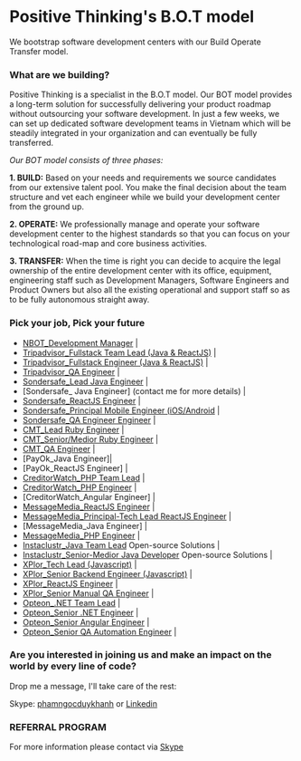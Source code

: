 # Positive Thinking's B.O.T model

We bootstrap software development centers with our Build Operate Transfer model.

### What are we building? 
Positive Thinking is a specialist in the B.O.T model. Our BOT model provides a long-term solution for successfully delivering your product roadmap without outsourcing your software development. In just a few weeks, we can set up dedicated software development teams in Vietnam which will be steadily integrated in your organization and can eventually be fully transferred.

_Our BOT model consists of three phases:_

**1. BUILD:** Based on your needs and requirements we source candidates from our extensive talent pool. You make the final decision about the team structure and vet each engineer while we build your development center from the ground up.

**2. OPERATE:** We professionally manage and operate your software development center to the highest standards so that you can focus on your technological road-map and core business activities.

**3. TRANSFER:** When the time is right you can decide to acquire the legal ownership of the entire development center with its office, equipment, engineering staff such as Development Managers, Software Engineers and Product Owners but also all the existing operational and support staff so as to be fully autonomous straight away.
### Pick your job, Pick your future
- [NBOT_Development Manager](https://careers.positivethinking.tech/ptc_jobs/development-manager-ho-chi-minh-bot/) | 
- [Tripadvisor_Fullstack Team Lead (Java & ReactJS)](https://careers.positivethinking.tech/ptc_jobs/java-fullstack-team-lead-ota/) |
- [Tripadvisor_Fullstack Engineer (Java & ReactJS)](https://careers.positivethinking.tech/ptc_jobs/senior-medior-java-fullstack-developer-ota/) |
- [Tripadvisor_QA Engineer](https://careers.positivethinking.tech/ptc_jobs/senior-qa-engineer-ota/) |
- [Sondersafe_Lead Java Engineer](https://careers.positivethinking.tech/ptc_jobs/full-stack-java-leader-sds/) |
- [Sondersafe_ Java Engineer] (contact me for more details) |
- [Sondersafe_ReactJS Engineer](https://careers.positivethinking.tech/ptc_jobs/senior-front-end-developer-sds/) |
- [Sondersafe_Principal Mobile Engineer (iOS/Android](https://careers.positivethinking.tech/ptc_jobs/senior-principal-android-developer-sds/) |
- [Sondersafe_QA Engineer Engineer](https://careers.positivethinking.tech/ptc_jobs/senior-manual-qa-engineer-sds/) |
- [CMT_Lead Ruby Engineer](https://careers.positivethinking.tech/ptc_jobs/development-team-lead-ruby-on-rails-cmt/) |
- [CMT_Senior/Medior Ruby Engineer](https://careers.positivethinking.tech/ptc_jobs/ruby-on-rails-developer-cmt/) |
- [CMT_QA Engineer](https://careers.positivethinking.tech/ptc_jobs/senior-qa-engineer-cmt/) |
- [PayOk_Java Engineer]|
- [PayOk_ReactJS Engineer] |
- [CreditorWatch_PHP Team Lead](https://careers.positivethinking.tech/ptc_jobs/senior-medior-java-fullstack-developer-ota/) |
- [CreditorWatch_PHP Engineer](https://careers.positivethinking.tech/ptc_jobs/senior-php-developer-cw/) |
- [CreditorWatch_Angular Engineer] |
- [MessageMedia_ReactJS Engineer](https://careers.positivethinking.tech/ptc_jobs/senior-reactjs-engineer-mm/) |
- [MessageMedia_Principal-Tech Lead ReactJS Engineer](https://careers.positivethinking.tech/ptc_jobs/principal-techlead-reactjs-engineer-mm/) |
- [MessageMedia_Java Engineer] |
- [MessageMedia_PHP Engineer](https://careers.positivethinking.tech/ptc_jobs/senior-php-engineer-mm/) |
- [Instaclustr_Java Team Lead](https://careers.positivethinking.tech/ptc_jobs/java-team-lead-isc/) Open-source Solutions |  
- [Instaclustr_Senior-Medior Java Developer](https://careers.positivethinking.tech/ptc_jobs/senior-medior-java-developer-isc/) Open-source Solutions | 
- [XPlor_Tech Lead (Javascript)](https://careers.positivethinking.tech/ptc_jobs/technical-lead-javascript-xplor/) | 
- [XPlor_Senior Backend Engineer (Javascript)](https://careers.positivethinking.tech/ptc_jobs/senior-backend-engineer-javascript-xplor/) | 
- [XPlor_ReactJS Engineer](https://careers.positivethinking.tech/ptc_jobs/reactjs-engineer-xplor/) | 
- [XPlor_Senior Manual QA Engineer](https://careers.positivethinking.tech/ptc_jobs/senior-manual-qa-engineer-xplor/) | 
- [Opteon_.NET Team Lead](https://careers.positivethinking.tech/ptc_jobs/net-team-lead-opt/) | 
- [Opteon_Senior .NET Engineer](https://careers.positivethinking.tech/ptc_jobs/senior-net-developer-opt/) | 
- [Opteon_Senior Angular Engineer](https://careers.positivethinking.tech/ptc_jobs/senior-angular-developer-opt/) | 
- [Opteon_Senior QA Automation Engineer](https://careers.positivethinking.tech/ptc_jobs/senior-qa-automation-engineer-opt/) | 

### Are you interested in joining us and make an impact on the world by every line of code?

Drop me a message, I'll take care of the rest:

Skype: [phamngocduykhanh](https://join.skype.com/invite/iM2bQCkTJ3N8) or [Linkedin](https://www.linkedin.com/in/khanhpnd/)

### REFERRAL PROGRAM
For more information please contact via [Skype](https://join.skype.com/invite/iM2bQCkTJ3N8)
